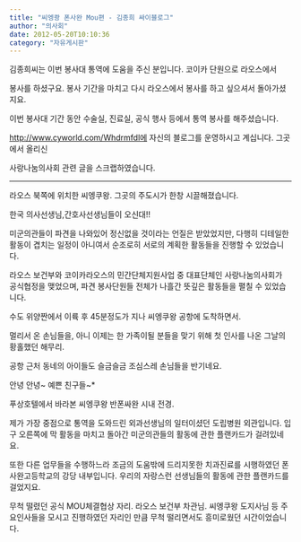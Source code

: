 ```yaml
---
title: "씨엥쾅 폰사완 Mou편 - 김종희 싸이블로그"
author: "의사회"
date: 2012-05-20T10:10:36
category: "자유게시판"
---
```


김종희씨는 이번 봉사대 통역에 도움을 주신 분입니다. 코이카 단원으로 라오스에서

봉사를 하셨구요. 봉사 기간을 마치고 다시 라오스에서 봉사를 하고 싶으셔서 돌아가셨지요.

이번 봉사대 기간 동안 수술실, 진료실, 공식 행사 등에서 통역 봉사를 해주셨습니다.

http://www.cyworld.com/Whdrmfdl에 자신의 블로그를 운영하시고 계십니다. 그곳에서 올리신

사랑나눔의사회 관련 글을 스크랩하였습니다.

-----------------------------------------------------------------------------------------------------------------------------

라오스 북쪽에 위치한 씨엥쿠왕. 그곳의 주도시가 한창 시끌해졌습니다.

한국 의사선생님,간호사선생님들이 오신대!!

미군의관들이 파견을 나와있어 정신없을 것이라는 언질은 받았었지만, 다행히 디테일한 활동이 겹치는 일정이 아니여서 순조로히 서로의 계획한 활동들을 진행할 수 있었습니다.

라오스 보건부와 코이카라오스의 민간단체지원사업 중 대표단체인 사랑나눔의사회가 공식협정을 맺었으며, 파견 봉사단원들 전체가 나흘간 뜻깊은 활동들을 펼칠 수 있었습니다.

수도 위양짠에서 이륙 후 45분정도가 지나 씨엥쿠왕 공항에 도착하면서.



멀리서 온 손님들을, 아니 이제는 한 가족이될 분들을 맞기 위해 첫 인사를 나온 그날의 황홀했던 해무리.



공항 근처 동네의 아이들도 슬금슬금 조심스레 손님들을 반기네요.



안녕 안녕~ 예쁜 친구들~*



푸상호텔에서 바라본 씨엥쿠왕 반폰싸완 시내 전경.



제가 가장 중점으로 통역을 도와드린 외과선생님의 일터이셨던 도립병원 외관입니다. 입구 오른쪽에 막 활동을 마치고 돌아간 미군의관들의 활동에 관한 플랜카드가 걸려있네요.


또한 다른 업무들을 수행하느라 조금의 도움밖에 드리지못한 치과진료를 시행하였던 폰사완고등학교의 강당 내부입니다. 우리의 자랑스런 선생님들의 활동에 관한 플랜카드를 걸었지요.



무척 떨렸던 공식 MOU체결협상 자리. 라오스 보건부 차관님. 씨엥쿠왕 도지사님 등 주요인사들을 모시고 진행하였던 자리인 만큼 무척 떨리면서도 흥미로웠던 시간이었습니다.


